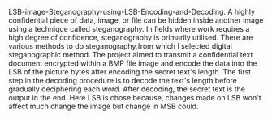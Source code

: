 LSB-image-Steganography-using-LSB-Encoding-and-Decoding.
A highly confidential piece of data, image, or file can be hidden inside another image using a technique called steganography.
In fields where work requires a high degree of confidence, steganography is primarily utilised.
There are various methods to do steganography,from which I selected digital steganographic method.
The project aimed to transmit a confidential text document encrypted within a BMP file image and encode the data into the LSB of the picture bytes after encoding the secret text's length.
The first step in the decoding procedure is to decode the text's length before gradually deciphering each word.
After decoding, the secret text is the output in the end.
Here LSB is chose because, changes made on LSB won't affect much change the image but change in MSB could.
